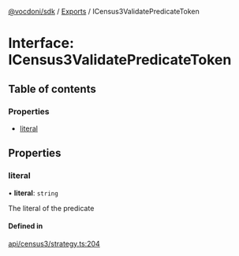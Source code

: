 [@vocdoni/sdk](/sdk) / [Exports](../modules.md) / ICensus3ValidatePredicateToken

# Interface: ICensus3ValidatePredicateToken

## Table of contents

### Properties

- [literal](ICensus3ValidatePredicateToken.md#literal)

## Properties

### literal

• **literal**: `string`

The literal of the predicate

#### Defined in

[api/census3/strategy.ts:204](https://github.com/vocdoni/vocdoni-sdk/blob/2c8c18a/src/api/census3/strategy.ts#L204)
